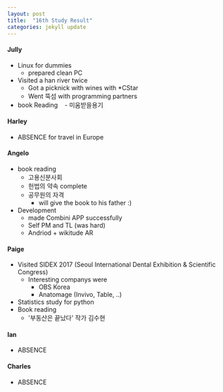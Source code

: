 ```yaml
---
layout: post
title:  "16th Study Result"
categories: jekyll update
---
```


#### Jully
- Linux for dummies
    - prepared clean PC
- Visited a han river twice
    - Got a picknick with wines with *CStar 
    - Went 뚝섬 with programming partners
- book Reading
    - 미움받을용기


#### Harley
- ABSENCE for travel in Europe


#### Angelo
- book reading
    - 고용신분사회 
    - 헌법의 약속 complete
    - 공무원의 자격
        - will give the book to his father :)
- Development
    - made Combini APP successfully 
    - Self PM and TL (was hard)
    - Andriod + wikitude AR


#### Paige
- Visited SIDEX 2017 (Seoul International Dental Exhibition & Scientific Congress)
    - Interesting companys were
        - OBS Korea 
        - Anatomage (Invivo, Table, ..)
- Statistics study for python
- Book reading
    - '부동산은 끝났다' 작가 김수현


#### Ian
- ABSENCE 


#### Charles
- ABSENCE

